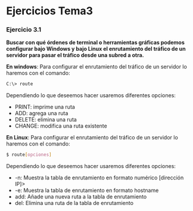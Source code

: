 # Ejercicios Tema3

### Ejercicio 3.1
**Buscar con qué órdenes de terminal o herramientas gráficas podemos configurar bajo Windows y bajo Linux el enrutamiento del tráfico de un servidor para pasar el tráfico desde una subred a otra.**

**En windows**:
Para configurar el enrutamiento del tráfico de un servidor lo haremos con el comando:
```sh
C:\> route
```
Dependiendo lo que deseemos hacer usaremos diferentes opciones:
<ul>
<li>PRINT: imprime una ruta</li>
<li>ADD: agrega una ruta</li>
<li>DELETE: elimina una ruta</li>
<li>CHANGE: modifica una ruta existente</li>
</ul>

**En Linux**:
Para configurar el enrutamiento del tráfico de un servidor lo haremos con el comando:
```sh
$ route[opciones]
```
Dependiendo lo que deseemos hacer usaremos diferentes opciones:
<ul>
<li>-n: Muestra la tabla de enrutamiento en formato numérico [dirección IP]>
<li>-e: Muestra la tabla de enrutamiento en formato hostname</li>
<li>add: Añade una nueva ruta a la tabla de enrutamiento</li>
<li>del: Elimina una ruta de la tabla de enrutamiento</li>
</ul>
